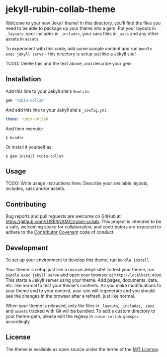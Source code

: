 # jekyll-rubin-collab-theme

Welcome to your new Jekyll theme! In this directory, you'll find the files you need to be able to package up your theme into a gem. Put your layouts in `_layouts`, your includes in `_includes`, your sass files in `_sass` and any other assets in `assets`.

To experiment with this code, add some sample content and run `bundle exec jekyll serve` – this directory is setup just like a Jekyll site!

TODO: Delete this and the text above, and describe your gem

## Installation

Add this line to your Jekyll site's `Gemfile`:

```ruby
gem "rubin-collab"
```

And add this line to your Jekyll site's `_config.yml`:

```yaml
theme: rubin-collab
```

And then execute:

    $ bundle

Or install it yourself as:

    $ gem install rubin-collab

## Usage

TODO: Write usage instructions here. Describe your available layouts, includes, sass and/or assets.

## Contributing

Bug reports and pull requests are welcome on GitHub at https://github.com/[USERNAME]/rubin-collab. This project is intended to be a safe, welcoming space for collaboration, and contributors are expected to adhere to the [Contributor Covenant](https://www.contributor-covenant.org/) code of conduct.

## Development

To set up your environment to develop this theme, run `bundle install`.

Your theme is setup just like a normal Jekyll site! To test your theme, run `bundle exec jekyll serve` and open your browser at `http://localhost:4000`. This starts a Jekyll server using your theme. Add pages, documents, data, etc. like normal to test your theme's contents. As you make modifications to your theme and to your content, your site will regenerate and you should see the changes in the browser after a refresh, just like normal.

When your theme is released, only the files in `_layouts`, `_includes`, `_sass` and `assets` tracked with Git will be bundled.
To add a custom directory to your theme-gem, please edit the regexp in `rubin-collab.gemspec` accordingly.

## License

The theme is available as open source under the terms of the [MIT License](https://opensource.org/licenses/MIT).
